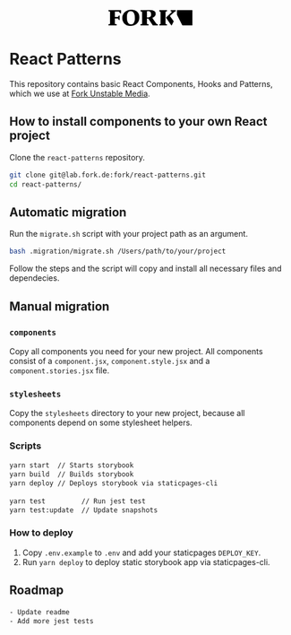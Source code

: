 <div style="text-align: center; margin: 20px 0;">
    <img src="./assets/fork-logo.png" alt="Fork Logo" style="max-width: 150px;"/>
</div>

# React Patterns

This repository contains basic React Components, Hooks and Patterns, which we use at [Fork Unstable Media](https://www.fork.de/).

## How to install components to your own React project

Clone the `react-patterns` repository.

```sh
git clone git@lab.fork.de:fork/react-patterns.git
cd react-patterns/
```

## Automatic migration

Run the `migrate.sh` script with your project path as an argument.

```sh
bash .migration/migrate.sh /Users/path/to/your/project
```

Follow the steps and the script will copy and install all necessary files and dependecies.

## Manual migration

### `components`

Copy all components you need for your new project. All components consist of a `component.jsx`, `component.style.jsx` and a `component.stories.jsx` file.

### `stylesheets`

Copy the `stylesheets` directory to your new project, because all components depend on some stylesheet helpers.

### Scripts

```shell
yarn start  // Starts storybook
yarn build  // Builds storybook
yarn deploy // Deploys storybook via staticpages-cli

yarn test         // Run jest test
yarn test:update  // Update snapshots

```

### How to deploy

1. Copy `.env.example` to `.env` and add your staticpages `DEPLOY_KEY`.
2. Run `yarn deploy` to deploy static storybook app via staticpages-cli.

## Roadmap

    - Update readme
    - Add more jest tests
